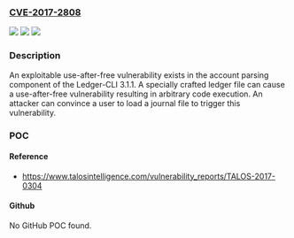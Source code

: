### [CVE-2017-2808](https://cve.mitre.org/cgi-bin/cvename.cgi?name=CVE-2017-2808)
![](https://img.shields.io/static/v1?label=Product&message=Ledger%20CLI&color=blue)
![](https://img.shields.io/static/v1?label=Version&message=n%2Fa&color=blue)
![](https://img.shields.io/static/v1?label=Vulnerability&message=arbitrary%20code%20execution&color=brighgreen)

### Description

An exploitable use-after-free vulnerability exists in the account parsing component of the Ledger-CLI 3.1.1. A specially crafted ledger file can cause a use-after-free vulnerability resulting in arbitrary code execution. An attacker can convince a user to load a journal file to trigger this vulnerability.

### POC

#### Reference
- https://www.talosintelligence.com/vulnerability_reports/TALOS-2017-0304

#### Github
No GitHub POC found.

